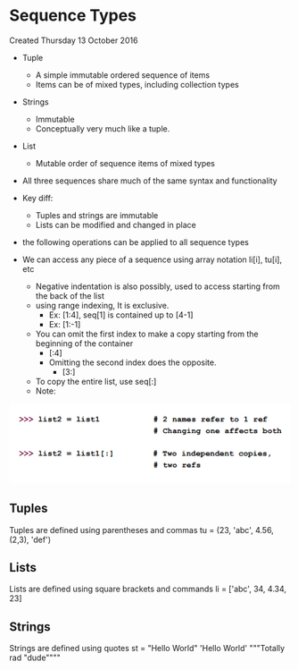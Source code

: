 # Sequence Types
Created Thursday 13 October 2016


* Tuple
	* A simple immutable ordered sequence of items
	* Items can be of mixed types, including collection types
* Strings
	* Immutable
	* Conceptually very much like a tuple.
* List
	* Mutable order of sequence items of mixed types



* All three sequences share much of the same syntax and functionality
* Key diff:
	* Tuples and strings are immutable
	* Lists can be modified and changed in place
* the following operations can be applied to all sequence types
* We can access any piece of a sequence using array notation li[i], tu[i], etc
	* Negative indentation is also possibly, used to access starting from the back of the list
	* using range indexing, It is exclusive.
		* Ex: [1:4], seq[1] is contained up to [4-1]
		* Ex: [1:-1]
	* You can omit the first index to make a copy starting from the beginning of the container
		* [:4]
		* Omitting the second index does the opposite.
			* [3:]
	* To copy the entire list, use seq[:]
	* Note:

![](./Sequence_Types/pasted_image.png)


Tuples
------
Tuples are defined using parentheses and commas
tu = (23, 'abc', 4.56, (2,3), 'def')


Lists
-----
Lists are defined using square brackets and commands
li = ['abc', 34, 4.34, 23]
	
Strings
-------
Strings are defined using quotes
st = "Hello World"
'Hello World'
"""Totally rad "dude""""
		
		


